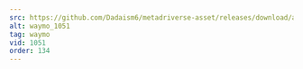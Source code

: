 ```yaml
---
src: https://github.com/Dadaism6/metadriverse-asset/releases/download/assetsv1.0.3/waymo_1051.mp4
alt: waymo_1051
tag: waymo
vid: 1051
order: 134
---
```

